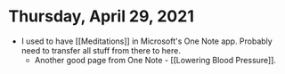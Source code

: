 # Thursday, April 29, 2021

- I used to have [[Meditations]] in Microsoft's One Note app. Probably need to transfer all stuff from there to here.
  - Another good page from One Note - [[Lowering Blood Pressure]].